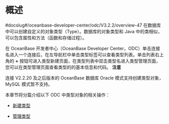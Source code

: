概述 
=======================
#docslug#/oceanbase-developer-center/odc/V3.2.2/overview-47
在数据库中可以创建自定义的对象类型（Type）。数据库的对象类型和 Java 中的类相似，可以包含属性和方法（函数和存储过程）。

在 OceanBase 开发者中心（OceanBase Developer Center，ODC）单击连接名进入一个连接后，在左导航栏中单击类型标签可以查看类型列表。单击列表右上角的 **+** 按钮可进入类型新建页面，在类型列表中双击类型名进入类型管理页面，您可以在类型管理页面查看类型的的基本信息和代码。
**注意**



连接 V2.2.20 及之后版本的 OceanBase 数据库 Oracle 模式支持创建类型对象，MySQL 模式暂不支持。

本章节将分篇介绍以下 ODC 中类型对象的相关操作：

* [新建类型](../7.client-odc-trigger-objects/2.client-odc-create-a-trigger.md)

  

* [管理类型](../7.client-odc-trigger-objects/3.client-odc-manage-triggers.md)

  



